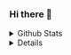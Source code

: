 ### Hi there 👋

<details>
  <summary>Github Stats</summary>
  <img align="left" alt="Andreas Github Stats" src="https://github-readme-stats.vercel.app/api?username=andreasalstrup&show_icons=true&theme=nightowl" />
</details>
<details>
  <summaryTop languages</summary>
  <img align="left" alt="Andreas Github Stats" src="https://github-readme-stats.vercel.app/api/top-langs/?username=andreasalstrup&theme=nightowl" /> <br>
</details>

<!--
**andreasalstrup/andreasalstrup** is a ✨ _special_ ✨ repository because its `README.md` (this file) appears on your GitHub profile.

Here are some ideas to get you started:

- 🔭 I’m currently working on ...
- 🌱 I’m currently learning ...
- 👯 I’m looking to collaborate on ...
- 🤔 I’m looking for help with ...
- 💬 Ask me about ...
- 📫 How to reach me: ...
- 😄 Pronouns: ...
- ⚡ Fun fact: ...
-->
